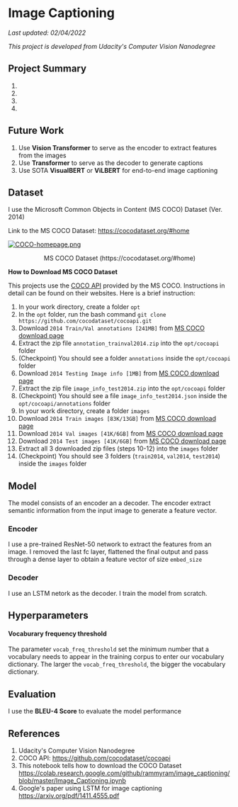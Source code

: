 # Image Captioning

*Last updated: 02/04/2022*

*This project is developed from Udacity's Computer Vision Nanodegree*

## Project Summary

1.
2.
3.
4.

## Future Work

1. Use **Vision Transformer** to serve as the encoder to extract features from the images
2. Use **Transformer** to serve as the decoder to generate captions
3. Use SOTA **VisualBERT** or **ViLBERT** for end-to-end image captioning

## Dataset

I use the Microsoft Common Objects in Content (MS COCO) Dataset (Ver. 2014)

Link to the MS COCO Dataset: https://cocodataset.org/#home

[![COCO-homepage.png](https://i.postimg.cc/K8JTC9jW/COCO-homepage.png)](https://postimg.cc/rDRzrNSG)
<p align="center">
    MS COCO Dataset (https://cocodataset.org/#home)
</p>

**How to Download MS COCO Dataset**

This projects use the [COCO API](https://github.com/cocodataset/cocoapi) provided by the MS COCO. Instructions in detail can be found on their websites. Here is a brief instruction:

1. In your work directory, create a folder `opt`
2. In the `opt` folder, run the bash command `git clone https://github.com/cocodataset/cocoapi.git`
3. Download `2014 Train/Val annotations [241MB]` from [MS COCO download page](https://cocodataset.org/#download)
4. Extract the zip file `annotation_trainval2014.zip` into the `opt/cocoapi` folder
5. (Checkpoint) You should see a folder `annotations` inside the `opt/cocoapi` folder
6. Download `2014 Testing Image info [1MB]` from [MS COCO download page](https://cocodataset.org/#download)
7. Extract the zip file `image_info_test2014.zip` into the `opt/cocoapi` folder
8. (Checkpoint) You should see a file `image_info_test2014.json` inside the `opt/cocoapi/annotations` folder
9. In your work directory, create a folder `images`
10. Download `2014 Train images [83K/13GB]` from [MS COCO download page](https://cocodataset.org/#download)
11. Download `2014 Val images [41K/6GB]` from [MS COCO download page](https://cocodataset.org/#download)
12. Download `2014 Test images [41K/6GB]` from [MS COCO download page](https://cocodataset.org/#download)
13. Extract all 3 downloaded zip files (steps 10-12) into the `images` folder
14. (Checkpoint) You should see 3 folders (`train2014`, `val2014`, `test2014`) inside the `images` folder


## Model

The model consists of an encoder an a decoder. The encoder extract semantic information from the input image to generate a feature vector.

### Encoder

I use a pre-trained ResNet-50 network to extract the features from an image. I removed the last fc layer, flattened the final output and pass through a dense layer to obtain a feature vector of size `embed_size`

### Decoder

I use an LSTM netork as the decoder. I train the model from scratch.


## Hyperparameters

#### Vocaburary frequency threshold

The parameter `vocab_freq_threshold` set the minimum number that a vocabulary needs to appear in the training corpus to enter our vocabulary dictionary. The larger the `vocab_freq_threshold`, the bigger the vocabulary dictionary.

## Evaluation

I use the **BLEU-4 Score** to evaluate the model performance


## References

1. Udacity's Computer Vision Nanodegree
2. COCO API: https://github.com/cocodataset/cocoapi
3. This notebook tells how to download the COCO Dataset https://colab.research.google.com/github/rammyram/image_captioning/blob/master/Image_Captioning.ipynb
4. Google's paper using LSTM for image captioning https://arxiv.org/pdf/1411.4555.pdf
